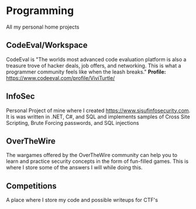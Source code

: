 Programming
===========

All my personal home projects

CodeEval/Workspace
-----------
CodeEval is "The worlds most advanced code evaluation platform is also a treasure trove of hacker deals, job offers, and networking. This is what a programmer community feels like when the leash breaks."
**Profile:** https://www.codeeval.com/profile/ViviTurtle/

InfoSec
-----------
Personal Project of mine where I created https://www.sjsufinfosecurity.com. It is was written in .NET, C#, and SQL and implements samples of Cross Site Scripting, Brute Forcing passwords, and SQL injections

OverTheWire
-----------
The wargames offered by the OverTheWire community can help you to learn and practice security concepts in the form of fun-filled games. This is where I store some of the answers I will while doing this.

Competitions
-----------
A place where I store my code and possible writeups for CTF's
